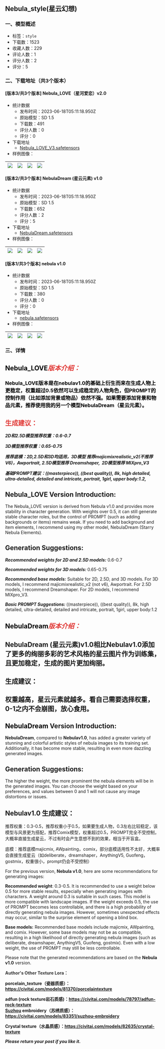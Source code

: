 ## Nebula_style(星云幻想)
### 一、模型概述

- 标签：`style`
- 下载数：1523
- 收藏人数：229
- 评论人数：1
- 评分人数：2
- 评分：5

### 二、下载地址（共3个版本）

#### [版本3/共3个版本] Nebula_LOVE（星河爱恋）v2.0

- 统计数据
  - 发布时间：2023-06-18T05:11:18.950Z
  - 原始模型：SD 1.5
  - 下载数：491
  - 评分人数：0
  - 评分：0
- 下载地址
  - [Nebula_LOVE_V3.safetensors](https://civitai.com/api/download/models/98470)
- 样例图像：

| <img src="https://image.civitai.com/xG1nkqKTMzGDvpLrqFT7WA/c813956e-58b1-4330-a93f-a00f6edc10d8/width=450/1189100.jpeg" /> | <img src="https://image.civitai.com/xG1nkqKTMzGDvpLrqFT7WA/f6f44d3d-49cb-464f-8c99-c5ee32f43f3b/width=450/1189094.jpeg" /> | <img src="https://image.civitai.com/xG1nkqKTMzGDvpLrqFT7WA/3ff998e0-8d36-46f3-8b80-7c22c49a7de5/width=450/1189096.jpeg" /> | <img src="https://image.civitai.com/xG1nkqKTMzGDvpLrqFT7WA/363e95d6-e612-4a43-b16f-f6624b9be7f6/width=450/1189097.jpeg" /> |
| ---- | ---- | ---- | ---- |

#### [版本2/共3个版本] NebulaDream (星云元素) v1.0

- 统计数据
  - 发布时间：2023-06-18T05:11:18.950Z
  - 原始模型：SD 1.5
  - 下载数：652
  - 评分人数：2
  - 评分：5
- 下载地址
  - [NebulaDream.safetensors](https://civitai.com/api/download/models/93989)
- 样例图像：

| <img src="https://image.civitai.com/xG1nkqKTMzGDvpLrqFT7WA/daab5613-25c4-423e-b139-1794373bf8a1/width=450/1111818.jpeg" /> | <img src="https://image.civitai.com/xG1nkqKTMzGDvpLrqFT7WA/dc75011f-2c16-4ca5-b53f-78697a877f4a/width=450/1111819.jpeg" /> | <img src="https://image.civitai.com/xG1nkqKTMzGDvpLrqFT7WA/bc956ad7-d21b-4151-bbeb-7a1a1c94d4ac/width=450/1111820.jpeg" /> | <img src="https://image.civitai.com/xG1nkqKTMzGDvpLrqFT7WA/fd6cc7a0-d6c3-4362-b7a9-611565ddb77f/width=450/1111824.jpeg" /> |
| ---- | ---- | ---- | ---- |

#### [版本1/共3个版本] nebula v1.0

- 统计数据
  - 发布时间：2023-06-18T05:11:18.950Z
  - 原始模型：SD 1.5
  - 下载数：380
  - 评分人数：0
  - 评分：0
- 下载地址
  - [nebula.safetensors](https://civitai.com/api/download/models/89865)
- 样例图像：

| <img src="https://image.civitai.com/xG1nkqKTMzGDvpLrqFT7WA/952e8269-3591-4d6b-9c2a-ad57be1ea984/width=450/1059207.jpeg" /> | <img src="https://image.civitai.com/xG1nkqKTMzGDvpLrqFT7WA/4070749b-9fcb-4214-924f-82c5250b9049/width=450/1041255.jpeg" /> | <img src="https://image.civitai.com/xG1nkqKTMzGDvpLrqFT7WA/a1ed15d6-8829-45f6-85bc-4ad210c7e89c/width=450/1059210.jpeg" /> | <img src="https://image.civitai.com/xG1nkqKTMzGDvpLrqFT7WA/fa2f88eb-a1bd-468e-8e5f-3d6e16899a04/width=450/1041247.jpeg" /> |
| ---- | ---- | ---- | ---- |


### 三、详情
<h2 id="heading-592"><strong><span style="color:rgb(0, 0, 0)">Nebula_LOVE</span><em><span style="color:rgb(225, 60, 57)">版本介绍：</span></em></strong></h2><h3 id="heading-593"><strong><span style="color:rgb(0, 0, 0)">Nebula_LOVE版本是在nebulav1.0的基础上衍生而来在生成人物上更稳定，权重超过0.5依然可以生成稳定的人物角色，但PROMPT的控制作用（比如添加背景或物品）依然不强。如果需要添加背景和物品元素，推荐使用我的另一个模型NebulaDream（星云元素）。</span></strong></h3><h2 id="heading-594"><strong><span style="color:rgb(225, 60, 57)">生成建议：</span></strong></h2><p><strong><em>2D和2.5D模型推荐权重：0.6-0.7</em></strong></p><p><strong><em>3D模型推荐权重：0.65-0.75</em></strong></p><p><strong><em>推荐底模：2D,2.5D和3D均适用，3D模型 推荐majicmixrealistic_v2(不推荐V6)，Awportrait, 2.5D模型推荐 Dreamshaper,  2D模型推荐 MIXpro_V3</em></strong></p><p><strong><em>基础PROMPT建议：((masterpiece)), ((best quality)), 8k, high detailed, ultra-detailed, detailed and intricate, portrait, 1girl, upper body:1.2,</em></strong></p><h2 id="heading-595"><strong>Nebula_LOVE Version Introduction:</strong></h2><p>The Nebula_LOVE version is derived from Nebula v1.0 and provides more stability in character generation. With weights over 0.5, it can still generate stable character roles, but the control of PROMPT (such as adding backgrounds or items) remains weak. If you need to add background and item elements, I recommend using my other model, NebulaDream (Starry Nebula Elements).</p><h2 id="heading-596"><strong>Generation Suggestions:</strong></h2><p><strong><em>Recommended weights for 2D and 2.5D models:</em></strong> 0.6-0.7</p><p><strong><em>Recommended weights for 3D models: </em></strong>0.65-0.75</p><p><strong><em>Recommended base models:</em></strong> Suitable for 2D, 2.5D, and 3D models. For 3D models, I recommend majicmixrealistic_v2 (not v6), Awportrait. For 2.5D models, I recommend Dreamshaper. For 2D models, I recommend MIXpro_V3.</p><p><strong><em>Basic PROMPT Suggestions: </em></strong>((masterpiece)), ((best quality)), 8k, high detailed, ultra-detailed, detailed and intricate, portrait, 1girl, upper body:1.2</p><p></p><h2 id="heading-502"><strong><span style="color:rgb(0, 0, 0)">NebulaDream</span><em><span style="color:rgb(225, 60, 57)">版本介绍：</span></em></strong></h2><h2 id="heading-51"><strong>NebulaDream (星云元素)v1.0相比Nebulav1.0添加了更多的绚丽多彩的艺术风格的星云图片作为训练集，且更加稳定，生成的图片更加绚丽。</strong></h2><h2 id="heading-52"><strong>生成建议：</strong></h2><h2 id="heading-53"><strong>权重越高，星云元素就越多。看自己需要选择权重，0-1之内不会崩图，放心食用。</strong></h2><h2 id="heading-558"><strong><span style="color:rgb(0, 0, 0)">NebulaDream </span>Version Introduction:</strong></h2><p><strong>NebulaDream</strong>, compared to <strong>Nebulav1.0</strong>, has added a greater variety of stunning and colorful artistic styles of nebula images to its training set. Additionally, it has become more stable, resulting in even more dazzling generated images.</p><h2 id="heading-591"><strong>Generation Suggestions:</strong></h2><p>The higher the weight, the more prominent the nebula elements will be in the generated images. You can choose the weight based on your preferences, and values between 0 and 1 will not cause any image distortions or issues.</p><p></p><h2 id="heading-597"><strong>Nebulav1.0 生成建议：</strong></h2><p>推荐权重：0.3-0.5，推荐权重小于0.5，如果要生成人物，0.3左右比较稳定，该模型与风景更为搭配，推荐Comix模型，权重超过0.5，PROMPT完全不受控制，大概率直接生成星云，不过有时会产生意想不到的效果，相当于开盲盒。</p><p>底模：推荐底模majicmix, AWpainting，comix，部分底模适用性不太好，大概率会直接生成星云（如deliberate，dreamshaper，AnythingV5, Guofeng，gostmix，权重很小，prompt仍会不受控制）</p><p>For the previous version, <strong>Nebula v1.0</strong>, here are some recommendations for generating images:</p><p><strong>Recommended weight</strong>: 0.3-0.5. It is recommended to use a weight below 0.5 for more stable results, especially when generating images with characters. A weight around 0.3 is suitable in such cases. This model is more compatible with landscape images. If the weight exceeds 0.5, the use of PROMPT becomes less controllable, and there is a high probability of directly generating nebula images. However, sometimes unexpected effects may occur, similar to the surprise element of opening a blind box.</p><p><strong>Base models:</strong> Recommended base models include majicmix, AWpainting, and comix. However, some base models may not be as compatible, resulting in a high likelihood of directly generating nebula images (such as deliberate, dreamshaper, AnythingV5, Guofeng, gostmix). Even with a low weight, the use of PROMPT may still be less controllable.</p><p>Please note that the generated recommendations are based on the <strong>Nebula v1.0</strong> version.</p><p></p><p><strong><span style="color:rgb(51, 51, 51)">Author's Other Texture Lora：</span></strong></p><p><strong>porcelain_texture（瓷器质感）：</strong><a target="_blank" rel="ugc" href="https://civitai.com/models/81370/porcelaintexture"><strong>https://civitai.com/models/81370/porcelaintexture</strong></a></p><p><strong>adfun (rock texture岩石质感)：</strong><a target="_blank" rel="ugc" href="https://civitai.com/models/78797/adfun-rock-texture￼Suzhou"><strong><u>https://civitai.com/models/78797/adfun-rock-texture</u></strong><br /><strong>Suzhou</strong></a><strong> embroidery（苏绣质感）：</strong><a target="_blank" rel="ugc" href="https://civitai.com/models/83351/suzhou-embroidery"><strong><u>https://civitai.com/models/83351/suzhou-embroidery</u></strong></a></p><p><strong>Crystal texture（水晶质感）：</strong><a target="_blank" rel="ugc" href="https://civitai.com/models/82635/crystal-texture"><strong><u>https://civitai.com/models/82635/crystal-texture</u></strong></a></p><p><strong><em>Please return your post if you like it.</em></strong></p>